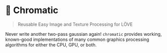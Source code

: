 # 🎨 Chromatic

> Reusable Easy Image and Texture Processing for LÖVE

Never write another two-pass gaussian again! `chromatic` provides working, known-good implementations of many common graphics processing algorithms for either the CPU, GPU, or both.
